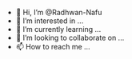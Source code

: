 - 👋 Hi, I’m @Radhwan-Nafu
- 👀 I’m interested in ...
- 🌱 I’m currently learning ...
- 💞️ I’m looking to collaborate on ...
- 📫 How to reach me ...

<!---
Radhwan-Nafu/Radhwan-Nafu is a ✨ special ✨ repository because its `README.md` (this file) appears on your GitHub profile.
You can click the Preview link to take a look at your changes.
--->
